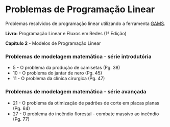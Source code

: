 # Problemas de Programação Linear

Problemas resolvidos de programação linear utilizando a ferramenta [GAMS](https://www.gams.com/).

**Livro:** Programação Linear e Fluxos em Redes (1ª Edição)


**Capítulo 2** - Modelos de Programação Linear

### Problemas de modelagem matemática - série introdutória

* 5  - O problema da produção de camisetas    (Pg. 38)
* 10 - O problema do jantar de nero           (Pg. 45)
* 11 - O problema da clínica cirurgica        (Pg. 47)


### Problemas de modelagem matemática - série avançada

* 21 - O problema da otimização de padrões de corte em placas planas  (Pg. 64)
* 27 - O problema do incêndio florestal - combate massivo ao incêndio (Pg. 77)
